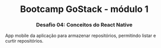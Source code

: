 <h1 align="center">
  Bootcamp GoStack - módulo 1
</h1>

<h3 align="center">
  <b>Desafio 04:</b> Conceitos do React Native 
</h3>


App mobile da aplicação para armazenar repositórios, permitindo listar e curtir repositórios.